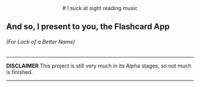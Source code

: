 <center> # I suck at sight reading music </center>

## And so, I present to you, the Flashcard App
###### (For Lack of a Better Name)

---

**DISCLAIMER**
This project is still very much in its Alpha stages, so not much is finished.

---
